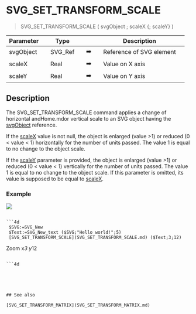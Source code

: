 <!-- SVG_SET_TRANSFORM_SCALE ( objectID ; sx ; sy )
 -> objectID (Text)
 -> sx (Real)
 -> sy (Real)-->
# SVG_SET_TRANSFORM_SCALE

> SVG_SET_TRANSFORM_SCALE ( svgObject ; scaleX {; scaleY} )

| Parameter |     | Type |     |     |     | Description |     |
| --- | --- | --- | --- | --- | --- | --- | --- |
| svgObject |     | SVG_Ref |     | ➡️ |     | Reference of SVG element |     |
| scaleX |     | Real |     | ➡️ |     | Value on X axis |     |
| scaleY |     | Real |     | ➡️ |     | Value on Y axis |     |

## Description

The SVG_SET_TRANSFORM_SCALE command applies a change of horizontal andHome.mdor vertical scale to an SVG object having the [svgObject](# "Reference of SVG element") reference.

If the [scaleX](# "Value on X axis") value is not null, the object is enlarged (value >1) or reduced (0 < value < 1) horizontally for the number of units passed. The value 1 is equal to no change to the object scale.

If the [scaleY](# "Value on Y axis") parameter is provided, the object is enlarged (value >1) or reduced (0 < value < 1) vertically for the number of units passed. The value 1 is equal to no change to the object scale. If this parameter is omitted, its value is supposed to be equal to [scaleX](# "Value on X axis").

### Example  

![](..Home.md..Home.mdpictureHome.md194342Home.mdpict194342.en.png)

```4d

```4d
 $SVG:=SVG_New   
 $Text:=SVG_New_text ($SVG;"Hello world!";5)  
 [SVG_SET_TRANSFORM_SCALE](SVG_SET_TRANSFORM_SCALE.md) ($Text;3;12) 
```

Zoom x*3 y*12

```

```4d


  
  

## See also 

[SVG_SET_TRANSFORM_MATRIX](SVG_SET_TRANSFORM_MATRIX.md)
